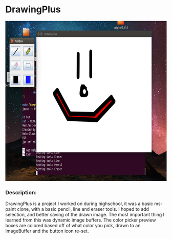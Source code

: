 # DrawingPlus
<img src="media/ScreenShot.png" width="800" height="498" />
<br />


### Description:

DrawingPlus is a project I worked on during highschool, it was a basic ms-paint
clone, with a basic pencil, line and eraser tools. I hoped to add selection, and
better saving of the drawn image. The most important thing I learned from this was
dynamic image buffers. The color picker preview boxes are colored based off of
what color you pick, drawn to an ImageBuffer and the button icon re-set.
